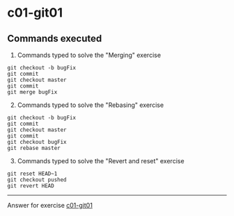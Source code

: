 # c01-git01

## Commands executed

1. Commands typed to solve the "Merging" exercise

```
git checkout -b bugFix
git commit
git checkout master
git commit
git merge bugFix

```

2. Commands typed to solve the "Rebasing" exercise

```
git checkout -b bugFix
git commit
git checkout master
git commit
git checkout bugFix
git rebase master

```

3. Commands typed to solve the "Revert and reset" exercise

```
git reset HEAD~1
git checkout pushed
git revert HEAD

```

---

Answer for exercise [c01-git01](https://github.com/devopsacademyau/academy/blob/c54d252bda58575e9dc9f92718237bed58aae772/classes/01class/exercises/c01-git01/README.md)
